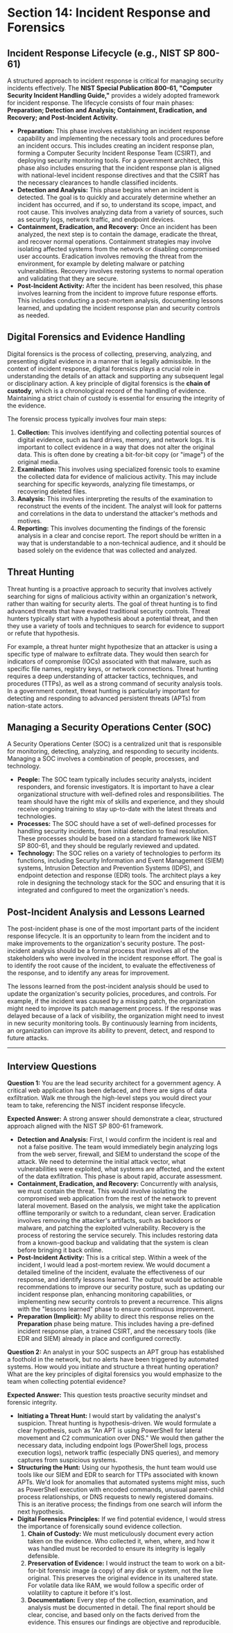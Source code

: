 # Section 14: Incident Response and Forensics

## Incident Response Lifecycle (e.g., NIST SP 800-61)

A structured approach to incident response is critical for managing security incidents effectively. The **NIST Special Publication 800-61, "Computer Security Incident Handling Guide,"** provides a widely adopted framework for incident response. The lifecycle consists of four main phases: **Preparation; Detection and Analysis; Containment, Eradication, and Recovery; and Post-Incident Activity.**

- **Preparation:** This phase involves establishing an incident response capability and implementing the necessary tools and procedures before an incident occurs. This includes creating an incident response plan, forming a Computer Security Incident Response Team (CSIRT), and deploying security monitoring tools. For a government architect, this phase also includes ensuring that the incident response plan is aligned with national-level incident response directives and that the CSIRT has the necessary clearances to handle classified incidents.
- **Detection and Analysis:** This phase begins when an incident is detected. The goal is to quickly and accurately determine whether an incident has occurred, and if so, to understand its scope, impact, and root cause. This involves analyzing data from a variety of sources, such as security logs, network traffic, and endpoint devices.
- **Containment, Eradication, and Recovery:** Once an incident has been analyzed, the next step is to contain the damage, eradicate the threat, and recover normal operations. Containment strategies may involve isolating affected systems from the network or disabling compromised user accounts. Eradication involves removing the threat from the environment, for example by deleting malware or patching vulnerabilities. Recovery involves restoring systems to normal operation and validating that they are secure.
- **Post-Incident Activity:** After the incident has been resolved, this phase involves learning from the incident to improve future response efforts. This includes conducting a post-mortem analysis, documenting lessons learned, and updating the incident response plan and security controls as needed.

## Digital Forensics and Evidence Handling

Digital forensics is the process of collecting, preserving, analyzing, and presenting digital evidence in a manner that is legally admissible. In the context of incident response, digital forensics plays a crucial role in understanding the details of an attack and supporting any subsequent legal or disciplinary action. A key principle of digital forensics is the **chain of custody**, which is a chronological record of the handling of evidence. Maintaining a strict chain of custody is essential for ensuring the integrity of the evidence.

The forensic process typically involves four main steps:

1.  **Collection:** This involves identifying and collecting potential sources of digital evidence, such as hard drives, memory, and network logs. It is important to collect evidence in a way that does not alter the original data. This is often done by creating a bit-for-bit copy (or "image") of the original media.
2.  **Examination:** This involves using specialized forensic tools to examine the collected data for evidence of malicious activity. This may include searching for specific keywords, analyzing file timestamps, or recovering deleted files.
3.  **Analysis:** This involves interpreting the results of the examination to reconstruct the events of the incident. The analyst will look for patterns and correlations in the data to understand the attacker's methods and motives.
4.  **Reporting:** This involves documenting the findings of the forensic analysis in a clear and concise report. The report should be written in a way that is understandable to a non-technical audience, and it should be based solely on the evidence that was collected and analyzed.

## Threat Hunting

Threat hunting is a proactive approach to security that involves actively searching for signs of malicious activity within an organization's network, rather than waiting for security alerts. The goal of threat hunting is to find advanced threats that have evaded traditional security controls. Threat hunters typically start with a hypothesis about a potential threat, and then they use a variety of tools and techniques to search for evidence to support or refute that hypothesis.

For example, a threat hunter might hypothesize that an attacker is using a specific type of malware to exfiltrate data. They would then search for indicators of compromise (IOCs) associated with that malware, such as specific file names, registry keys, or network connections. Threat hunting requires a deep understanding of attacker tactics, techniques, and procedures (TTPs), as well as a strong command of security analysis tools. In a government context, threat hunting is particularly important for detecting and responding to advanced persistent threats (APTs) from nation-state actors.

## Managing a Security Operations Center (SOC)

A Security Operations Center (SOC) is a centralized unit that is responsible for monitoring, detecting, analyzing, and responding to security incidents. Managing a SOC involves a combination of people, processes, and technology.

- **People:** The SOC team typically includes security analysts, incident responders, and forensic investigators. It is important to have a clear organizational structure with well-defined roles and responsibilities. The team should have the right mix of skills and experience, and they should receive ongoing training to stay up-to-date with the latest threats and technologies.
- **Processes:** The SOC should have a set of well-defined processes for handling security incidents, from initial detection to final resolution. These processes should be based on a standard framework like NIST SP 800-61, and they should be regularly reviewed and updated.
- **Technology:** The SOC relies on a variety of technologies to perform its functions, including Security Information and Event Management (SIEM) systems, Intrusion Detection and Prevention Systems (IDPS), and endpoint detection and response (EDR) tools. The architect plays a key role in designing the technology stack for the SOC and ensuring that it is integrated and configured to meet the organization's needs.

## Post-Incident Analysis and Lessons Learned

The post-incident phase is one of the most important parts of the incident response lifecycle. It is an opportunity to learn from the incident and to make improvements to the organization's security posture. The post-incident analysis should be a formal process that involves all of the stakeholders who were involved in the incident response effort. The goal is to identify the root cause of the incident, to evaluate the effectiveness of the response, and to identify any areas for improvement.

The lessons learned from the post-incident analysis should be used to update the organization's security policies, procedures, and controls. For example, if the incident was caused by a missing patch, the organization might need to improve its patch management process. If the response was delayed because of a lack of visibility, the organization might need to invest in new security monitoring tools. By continuously learning from incidents, an organization can improve its ability to prevent, detect, and respond to future attacks.

---

## Interview Questions

**Question 1:** You are the lead security architect for a government agency. A critical web application has been defaced, and there are signs of data exfiltration. Walk me through the high-level steps you would direct your team to take, referencing the NIST incident response lifecycle.

**Expected Answer:**
A strong answer should demonstrate a clear, structured approach aligned with the NIST SP 800-61 framework.

- **Detection and Analysis:** First, I would confirm the incident is real and not a false positive. The team would immediately begin analyzing logs from the web server, firewall, and SIEM to understand the scope of the attack. We need to determine the initial attack vector, what vulnerabilities were exploited, what systems are affected, and the extent of the data exfiltration. This phase is about rapid, accurate assessment.
- **Containment, Eradication, and Recovery:** Concurrently with analysis, we must contain the threat. This would involve isolating the compromised web application from the rest of the network to prevent lateral movement. Based on the analysis, we might take the application offline temporarily or switch to a redundant, clean server. Eradication involves removing the attacker's artifacts, such as backdoors or malware, and patching the exploited vulnerability. Recovery is the process of restoring the service securely. This includes restoring data from a known-good backup and validating that the system is clean before bringing it back online.
- **Post-Incident Activity:** This is a critical step. Within a week of the incident, I would lead a post-mortem review. We would document a detailed timeline of the incident, evaluate the effectiveness of our response, and identify lessons learned. The output would be actionable recommendations to improve our security posture, such as updating our incident response plan, enhancing monitoring capabilities, or implementing new security controls to prevent a recurrence. This aligns with the "lessons learned" phase to ensure continuous improvement.
- **Preparation (Implicit):** My ability to direct this response relies on the **Preparation** phase being mature. This includes having a pre-defined incident response plan, a trained CSIRT, and the necessary tools (like EDR and SIEM) already in place and configured correctly.

**Question 2:** An analyst in your SOC suspects an APT group has established a foothold in the network, but no alerts have been triggered by automated systems. How would you initiate and structure a threat hunting operation? What are the key principles of digital forensics you would emphasize to the team when collecting potential evidence?

**Expected Answer:**
This question tests proactive security mindset and forensic integrity.

- **Initiating a Threat Hunt:** I would start by validating the analyst's suspicion. Threat hunting is hypothesis-driven. We would formulate a clear hypothesis, such as "An APT is using PowerShell for lateral movement and C2 communication over DNS." We would then gather the necessary data, including endpoint logs (PowerShell logs, process execution logs), network traffic (especially DNS queries), and memory captures from suspicious systems.
- **Structuring the Hunt:** Using our hypothesis, the hunt team would use tools like our SIEM and EDR to search for TTPs associated with known APTs. We'd look for anomalies that automated systems might miss, such as PowerShell execution with encoded commands, unusual parent-child process relationships, or DNS requests to newly registered domains. This is an iterative process; the findings from one search will inform the next hypothesis.
- **Digital Forensics Principles:** If we find potential evidence, I would stress the importance of forensically sound evidence collection.
  1.  **Chain of Custody:** We must meticulously document every action taken on the evidence. Who collected it, when, where, and how it was handled must be recorded to ensure its integrity is legally defensible.
  2.  **Preservation of Evidence:** I would instruct the team to work on a bit-for-bit forensic image (a copy) of any disk or system, not the live original. This preserves the original evidence in its unaltered state. For volatile data like RAM, we would follow a specific order of volatility to capture it before it's lost.
  3.  **Documentation:** Every step of the collection, examination, and analysis must be documented in detail. The final report should be clear, concise, and based only on the facts derived from the evidence. This ensures our findings are objective and reproducible.
